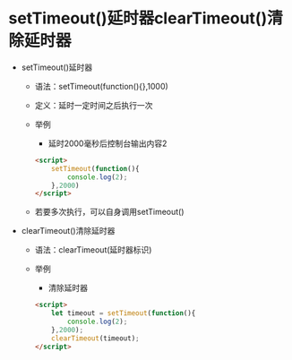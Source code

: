 # setTimeout()延时器clearTimeout()清除延时器

* setTimeout()延时器

  * 语法：setTimeout(function(){},1000)

  * 定义：延时一定时间之后执行一次

  * 举例

    * 延时2000毫秒后控制台输出内容2

    ```html
    <script>
        setTimeout(function(){
            console.log(2);
        },2000)
    </script>
    ```

  * 若要多次执行，可以自身调用setTimeout()

* clearTimeout()清除延时器

  * 语法：clearTimeout(延时器标识)

  * 举例

    * 清除延时器

    ```html
    <script>
        let timeout = setTimeout(function(){
            console.log(2);
        },2000);
        clearTimeout(timeout);
    </script>
    ```

    

